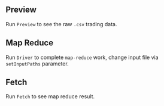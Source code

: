 ## Preview

Run `Preview` to see the raw `.csv` trading data.



## Map Reduce

Run `Driver` to complete `map-reduce` work, change input file via  `setInputPaths` parameter.



## Fetch

Run `Fetch` to see map reduce result.
